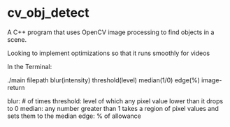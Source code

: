 # cv_obj_detect

A C++ program that uses OpenCV image processing to find objects in a scene.

Looking to implement optimizations so that it runs smoothly for videos

In the Terminal:

./main filepath blur(intensity) threshold(level) median(1/0) edge(%) image-return

blur: # of times
threshold: level of which any pixel value lower than it drops to 0
median: any number greater than 1 takes a region of pixel values and sets them to the median
edge: % of allowance